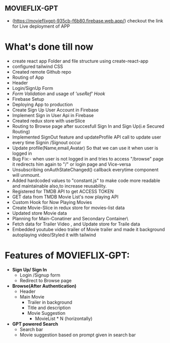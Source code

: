 ## MOVIEFLIX-GPT

- (https://movieflixgpt-935cb-f6b80.firebase.web.app/) checkout the link for Live deployment of APP

# What's done till now

- create react app Folder and file structure using create-react-app
- configured tailwind CSS
- Created remote Github repo
- Routing of App
- Header
- Login/SignUp Form
- _Form Validation_ and usage of _'useRef' Hook_
- Firebase Setup
- Deploying App to production
- Create Sign Up User Account in Firebase
- Implement Sign in User Api in Firebase
- Created redux store with userSlice
- Routing to Browse page after succesfull Sign In and Sign Up(i.e Secured Routing)
- Implemented SignOut feature and updateProfile API call to update user every time Signin /Signout occur
- Update profile(Name,email,Avatar) So that we can use it when user is logged in
- Bug Fix:- when user is not logged in and tries to access "/browse" page it redirects him again to "/" or login page and Vice-versa
- Unsubscribing onAuthStateChanged() callback everytime component will unmount.
- Added hardcoded values to "constant.js" to make code more readable and maintainable also,to increase reusability.
- Registered for TMDB API to get ACCESS TOKEN
- GET data from TMDB Movie List's now playing API
- Custom Hook for Now Playing Movies
- Create Movie-Slice in redux store for movies-list data
- Updated store Movie data
- Planning for Main-Conatiner and Secondary Container\
- Fetch data for Trailer Video , and Update store for Traile data
- Embedded youtube video trailer of Movie trailer and made it background autoplaying video/Styled it with tailwind

# Features of MOVIEFLIX-GPT:

- **Sign Up/ Sign In**
  - Login /Signup form
  - Redirect to Browse page
- **Browse(After Authentication)**
  - Header
  - Main Movie
    - Trailer in background
    - Title and description
    - Movie Suggestion
      - MovieList \* N (horizontally)
- **GPT powered Search**
  - Search bar
  - Movie suggestion based on prompt given in search bar
